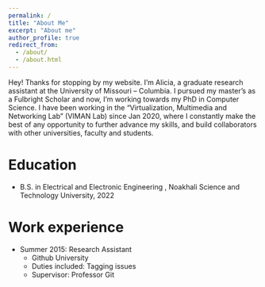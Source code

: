 ```yaml
---
permalink: /
title: "About Me"
excerpt: "About me"
author_profile: true
redirect_from: 
  - /about/
  - /about.html
---
```


Hey! Thanks for stopping by my website. I’m Alicia, a graduate research assistant at the University of Missouri – Columbia. I pursued my master’s as a Fulbright Scholar and now, I’m working towards my PhD in Computer Science. I have been working in the “Virtualization, Multimedia and Networking Lab” (VIMAN Lab) since Jan 2020, where I constantly make the best of any opportunity to further advance my skills, and build collaborators with other universities, faculty and students.

Education
======
* B.S. in Electrical and Electronic Engineering , Noakhali Science and Technology University, 2022

Work experience
======
* Summer 2015: Research Assistant
  * Github University
  * Duties included: Tagging issues
  * Supervisor: Professor Git

